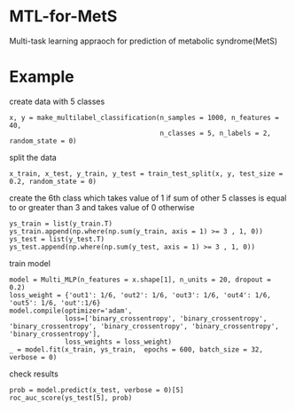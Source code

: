 # MTL-for-MetS
Multi-task learning appraoch for prediction of metabolic syndrome(MetS) 

# Example 
create data with 5 classes 
```
x, y = make_multilabel_classification(n_samples = 1000, n_features = 40,
                                      n_classes = 5, n_labels = 2, random_state = 0)
```
split the data
```
x_train, x_test, y_train, y_test = train_test_split(x, y, test_size = 0.2, random_state = 0)
```
create the 6th class which takes value of 1 if sum of other 5 classes is equal to or greater than 3 and takes value of 0 otherwise
```
ys_train = list(y_train.T)
ys_train.append(np.where(np.sum(y_train, axis = 1) >= 3 , 1, 0))
ys_test = list(y_test.T)
ys_test.append(np.where(np.sum(y_test, axis = 1) >= 3 , 1, 0))
```
train model 
```
model = Multi_MLP(n_features = x.shape[1], n_units = 20, dropout = 0.2)
loss_weight = {'out1': 1/6, 'out2': 1/6, 'out3': 1/6, 'out4': 1/6, 'out5': 1/6, 'out':1/6}
model.compile(optimizer='adam', 
              loss=['binary_crossentropy', 'binary_crossentropy', 'binary_crossentropy', 'binary_crossentropy', 'binary_crossentropy', 'binary_crossentropy'], 
              loss_weights = loss_weight)
_ = model.fit(x_train, ys_train,  epochs = 600, batch_size = 32, verbose = 0)
```
check results 
```
prob = model.predict(x_test, verbose = 0)[5]
roc_auc_score(ys_test[5], prob)
```
